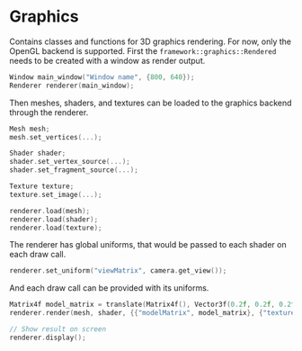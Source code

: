 # Graphics

Contains classes and functions for 3D graphics rendering. For now, only the OpenGL backend is supported. 
First the `framework::graphics::Rendered` needs to be created with a window as render output.

``` cpp
Window main_window("Window name", {800, 640});
Renderer renderer(main_window);
```

Then meshes, shaders, and textures can be loaded to the graphics backend through the renderer.

``` cpp
Mesh mesh;
mesh.set_vertices(...);

Shader shader;
shader.set_vertex_source(...);
shader.set_fragment_source(...);

Texture texture;
texture.set_image(...);

renderer.load(mesh);
renderer.load(shader);
renderer.load(texture);
```

The renderer has global uniforms, that would be passed to each shader on each draw call.
``` cpp
renderer.set_uniform("viewMatrix", camera.get_view());
```
 
And each draw call can be provided with its uniforms.
 
``` cpp
Matrix4f model_matrix = translate(Matrix4f(), Vector3f(0.2f, 0.2f, 0.2f));
renderer.render(mesh, shader, {{"modelMatrix", model_matrix}, {"texture0", texture}});

// Show result on screen
renderer.display();
```
